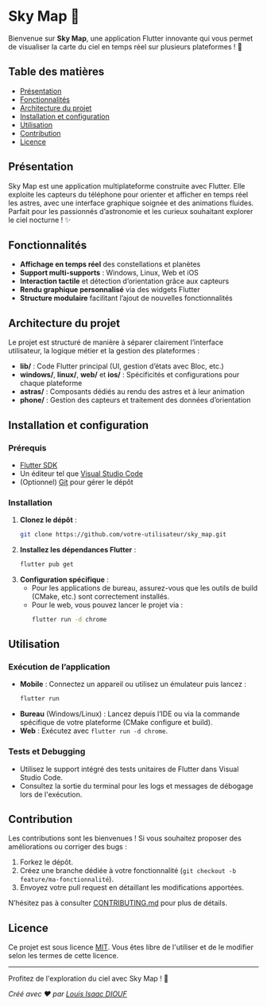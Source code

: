 # Sky Map 🌌

Bienvenue sur **Sky Map**, une application Flutter innovante qui vous permet de visualiser la carte du ciel en temps réel sur plusieurs plateformes ! 🚀

## Table des matières
- [Présentation](#présentation)
- [Fonctionnalités](#fonctionnalités)
- [Architecture du projet](#architecture-du-projet)
- [Installation et configuration](#installation-et-configuration)
- [Utilisation](#utilisation)
- [Contribution](#contribution)
- [Licence](#licence)

## Présentation
Sky Map est une application multiplateforme construite avec Flutter. Elle exploite les capteurs du téléphone pour orienter et afficher en temps réel les astres, avec une interface graphique soignée et des animations fluides. Parfait pour les passionnés d’astronomie et les curieux souhaitant explorer le ciel nocturne ! ✨

## Fonctionnalités
- **Affichage en temps réel** des constellations et planètes
- **Support multi-supports** : Windows, Linux, Web et iOS
- **Interaction tactile** et détection d’orientation grâce aux capteurs
- **Rendu graphique personnalisé** via des widgets Flutter
- **Structure modulaire** facilitant l’ajout de nouvelles fonctionnalités

## Architecture du projet
Le projet est structuré de manière à séparer clairement l’interface utilisateur, la logique métier et la gestion des plateformes :
- **lib/** : Code Flutter principal (UI, gestion d’états avec Bloc, etc.)
- **windows/**, **linux/**, **web/** et **ios/** : Spécificités et configurations pour chaque plateforme
- **astras/** : Composants dédiés au rendu des astres et à leur animation
- **phone/** : Gestion des capteurs et traitement des données d’orientation

## Installation et configuration

### Prérequis
- [Flutter SDK](https://docs.flutter.dev/get-started/install)
- Un éditeur tel que [Visual Studio Code](https://code.visualstudio.com/)  
- (Optionnel) [Git](https://git-scm.com/) pour gérer le dépôt

### Installation
1. **Clonez le dépôt** :
   ```sh
   git clone https://github.com/votre-utilisateur/sky_map.git
   ```
2. **Installez les dépendances Flutter** :
   ```sh
   flutter pub get
   ```
3. **Configuration spécifique** :
   - Pour les applications de bureau, assurez-vous que les outils de build (CMake, etc.) sont correctement installés.
   - Pour le web, vous pouvez lancer le projet via :
     ```sh
     flutter run -d chrome
     ```

## Utilisation

### Exécution de l’application
- **Mobile** : Connectez un appareil ou utilisez un émulateur puis lancez :
  ```sh
  flutter run
  ```
- **Bureau** (Windows/Linux) : Lancez depuis l’IDE ou via la commande spécifique de votre plateforme (CMake configure et build).
- **Web** : Exécutez avec `flutter run -d chrome`.

### Tests et Debugging
- Utilisez le support intégré des tests unitaires de Flutter dans Visual Studio Code.
- Consultez la sortie du terminal pour les logs et messages de débogage lors de l'exécution.

## Contribution
Les contributions sont les bienvenues ! Si vous souhaitez proposer des améliorations ou corriger des bugs :
1. Forkez le dépôt.
2. Créez une branche dédiée à votre fonctionnalité (`git checkout -b feature/ma-fonctionnalité`).
3. Envoyez votre pull request en détaillant les modifications apportées.

N’hésitez pas à consulter [CONTRIBUTING.md](CONTRIBUTING.md) pour plus de détails.

## Licence
Ce projet est sous licence [MIT](LICENSE). Vous êtes libre de l'utiliser et de le modifier selon les termes de cette licence.

---

Profitez de l'exploration du ciel avec Sky Map ! 🌠

*Créé avec ❤️ par [Louis Isaac DIOUF](https://github.com/i2sac)*
